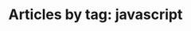 ---
layout: blog_by_tag
title: 'Articles by tag: javascript'
tag: javascript
permalink: /blog/tag/javascript/
---